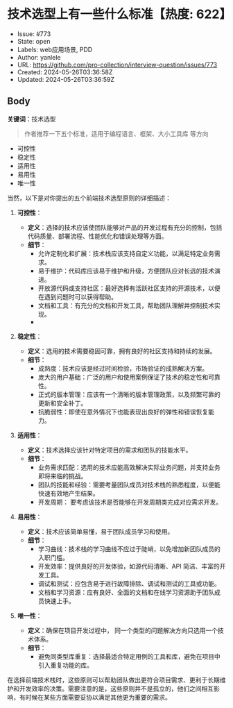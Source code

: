# 技术选型上有一些什么标准【热度: 622】

- Issue: #773
- State: open
- Labels: web应用场景, PDD
- Author: yanlele
- URL: https://github.com/pro-collection/interview-question/issues/773
- Created: 2024-05-26T03:36:58Z
- Updated: 2024-05-26T03:36:59Z

## Body

**关键词**：技术选型

> 作者推荐一下五个标准，适用于编程语言、框架、大小工具库 等方向

- 可控性
- 稳定性
- 适用性
- 易用性
- 唯一性

当然，以下是对你提出的五个前端技术选型原则的详细描述：

1. **可控性**：

   - **定义**：选择的技术应该使团队能够对产品的开发过程有充分的控制，包括代码质量、部署流程、性能优化和错误处理等方面。
   - **细节**：
     - 允许定制化和扩展：技术栈应该支持自定义功能，以满足特定业务需求。
     - 易于维护：代码库应该易于维护和升级，方便团队应对长远的技术演进。
     - 开放源代码或支持社区：最好选择有活跃社区支持的开源技术，以便在遇到问题时可以获得帮助。
     - 文档和工具：有充分的文档和开发工具，帮助团队理解并控制技术实现。
     -

2. **稳定性**：

   - **定义**：选用的技术需要稳固可靠，拥有良好的社区支持和持续的发展。
   - **细节**：
     - 成熟度：技术应该是经过时间检验，市场验证的成熟解决方案。
     - 庞大的用户基础：广泛的用户和使用案例保证了技术的稳定性和可靠性。
     - 正式的版本管理：应该有一个清晰的版本管理政策，以及频繁可靠的更新和安全补丁。
     - 抗脆弱性：即使在意外情况下也能表现出良好的弹性和错误恢复能力。

3. **适用性**：

   - **定义**：技术选择应该针对特定项目的需求和团队的技能水平。
   - **细节**：
     - 业务需求匹配：选用的技术应能高效解决实际业务问题，并支持业务即将来临的挑战。
     - 团队的技能和经验：需要考量团队成员对技术栈的熟悉程度，以便能快速有效地产生结果。
     - 开发周期： 要考虑该技术是否能够在开发周期类完成对应需求开发。

4. **易用性**：

   - **定义**：技术应该简单易懂，易于团队成员学习和使用。
   - **细节**：
     - 学习曲线：技术栈的学习曲线不应过于陡峭，以免增加新团队成员的入职门槛。
     - 开发效率：提供良好的开发体验，如源代码清晰、API 简洁、丰富的开发工具。
     - 调试和测试：应包含易于进行故障排除、调试和测试的工具或功能。
     - 文档和学习资源：应有良好、全面的文档和在线学习资源助于团队成员快速上手。

5. **唯一性**：
   - **定义**：确保在项目开发过程中， 同一个类型的问题解决方向只选用一个技术体系。
   - **细节**：
     - 避免同类型库重复：选择最适合特定用例的工具和库，避免在项目中引入重复功能的库。

在选择前端技术栈时，这些原则可以帮助团队做出更符合项目需求、更利于长期维护和开发效率的决策。需要注意的是，这些原则并不是孤立的，他们之间相互影响，有时候在某些方面需要妥协以满足其他更为重要的需求。

